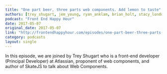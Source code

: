 ```yaml
---
title: "One part beer, three parts web components. Add lemon to taste"
authors: [trey_shugart, jem_young, ryan_anklam, brian_holt, stacy_london]
podcast: "Front End Happy Hour"
date: 2017-05-07
original_date: 2017-05-07
link: "http://frontendhappyhour.com/episodes/one-part-beer-three-parts-web-components-add-lemon-to-taste/"
category: podcasts
layout: single
---
```


In this episode, we are joined by Trey Shugart who is a front-end developer (Principal Developer) at Atlassian, proponent of web components, and author of SkateJS to talk about Web Components.
